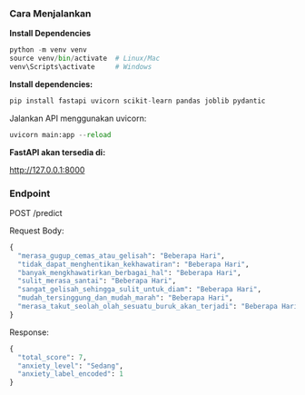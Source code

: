###  Cara Menjalankan

**Install Dependencies**

```python
python -m venv venv
source venv/bin/activate  # Linux/Mac
venv\Scripts\activate     # Windows
```
**Install dependencies:**

```python
pip install fastapi uvicorn scikit-learn pandas joblib pydantic
```

Jalankan API menggunakan uvicorn:

```python
uvicorn main:app --reload
```

**FastAPI akan tersedia di:**

http://127.0.0.1:8000


### Endpoint


POST /predict

Request Body:

```python
{
  "merasa_gugup_cemas_atau_gelisah": "Beberapa Hari",
  "tidak_dapat_menghentikan_kekhawatiran": "Beberapa Hari",
  "banyak_mengkhawatirkan_berbagai_hal": "Beberapa Hari",
  "sulit_merasa_santai": "Beberapa Hari",
  "sangat_gelisah_sehingga_sulit_untuk_diam": "Beberapa Hari",
  "mudah_tersinggung_dan_mudah_marah": "Beberapa Hari",
  "merasa_takut_seolah_olah_sesuatu_buruk_akan_terjadi": "Beberapa Hari"
}
```

Response:

```python
{
  "total_score": 7,
  "anxiety_level": "Sedang",
  "anxiety_label_encoded": 1
}
```
